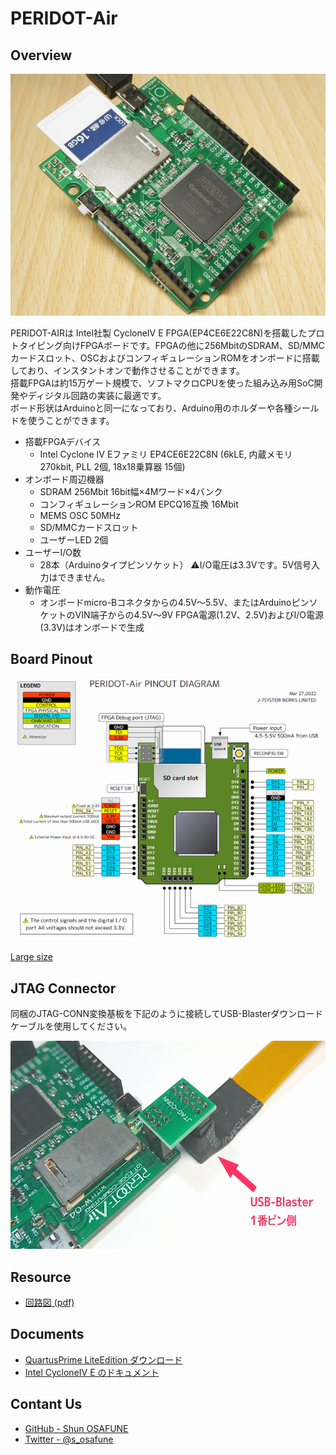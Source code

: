 PERIDOT-Air
===========

Overview
--------
<img src="https://raw.githubusercontent.com/osafune/peridot_air/master/img/air_thumb.jpg">

PERIDOT-AIRは Intel社製 CycloneIV E FPGA(EP4CE6E22C8N)を搭載したプロトタイピング向けFPGAボードです。FPGAの他に256MbitのSDRAM、SD/MMCカードスロット、OSCおよびコンフィギュレーションROMをオンボードに搭載しており、インスタントオンで動作させることができます。  
搭載FPGAは約15万ゲート規模で、ソフトマクロCPUを使った組み込み用SoC開発やディジタル回路の実装に最適です。  
ボード形状はArduinoと同一になっており、Arduino用のホルダーや各種シールドを使うことができます。  

- 搭載FPGAデバイス
	- Intel Cyclone IV Eファミリ EP4CE6E22C8N
	(6kLE, 内蔵メモリ 270kbit, PLL 2個, 18x18乗算器 15個)
- オンボード周辺機器
	- SDRAM 256Mbit 16bit幅×4Mワード×4バンク
	- コンフィギュレーションROM EPCQ16互換 16Mbit
	- MEMS OSC 50MHz
	- SD/MMCカードスロット
	- ユーザーLED 2個
- ユーザーI/O数
	- 28本（Arduinoタイプピンソケット）
	⚠️I/O電圧は3.3Vです。5V信号入力はできません。
- 動作電圧
	- オンボードmicro-Bコネクタからの4.5V～5.5V、またはArduinoピンソケットのVIN端子からの4.5V～9V
	FPGA電源(1.2V、2.5V)およびI/O電源(3.3V)はオンボードで生成


Board Pinout
------------
<img src="https://raw.githubusercontent.com/osafune/peridot_air/master/img/air_pinout.png">

[Large size](https://raw.githubusercontent.com/osafune/peridot_air/master/img/air_pinout_large.png)


JTAG Connector
--------------
同梱のJTAG-CONN変換基板を下記のように接続してUSB-Blasterダウンロードケーブルを使用してください。

<img src="https://raw.githubusercontent.com/osafune/peridot_air/master/img/air_jtagconn.jpg" width="600" height="333">


Resource
--------
- [回路図 (pdf)](https://raw.githubusercontent.com/osafune/peridot_air/master/pcb/peridot_air_pcb_schem_rev1.1r.pdf)


Documents
---------
- [QuartusPrime LiteEdition ダウンロード](https://www.intel.com/content/www/us/en/software-kit/684216/intel-quartus-prime-lite-edition-design-software-version-21-1-for-windows.html)
- [Intel CycloneIV E のドキュメント](https://www.intel.co.jp/content/www/jp/ja/products/details/fpga/cyclone/iv/docs.html?s=Newest)


Contant Us
----------
- [GitHub - Shun OSAFUNE](https://github.com/osafune)
- [Twitter - @s_osafune](https://twitter.com/s_osafune)

